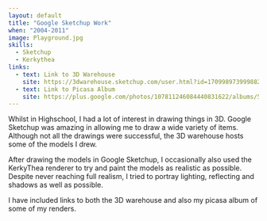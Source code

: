 ```yaml
---
layout: default
title: "Google Sketchup Work"
when: "2004-2011"
image: Playground.jpg
skills:
  - Sketchup
  - Kerkythea
links:
  - text: Link to 3D Warehouse
    site: https://3dwarehouse.sketchup.com/user.html?id=1709989739998828856023602
  - text: Link to Picasa Album
    site: https://plus.google.com/photos/107811246084440831622/albums/5540514594235796801?banner=pwa&authkey=COvCm8r9iOTt_QE
---
```


Whilst in Highschool, I had a lot of interest in drawing things in 3D. Google Sketchup was amazing in allowing me to draw a wide variety of items. Although not all the drawings were successful, the 3D warehouse hosts some of the models I drew. 

After drawing the models in Google Sketchup, I occasionally also used the KerkyThea renderer to try and paint the models as realistic as possible. Despite never reaching full realism, I tried to portray lighting, reflecting and shadows as well as possible. 

I have included links to both the 3D warehouse and also my picasa album of some of my renders. 
